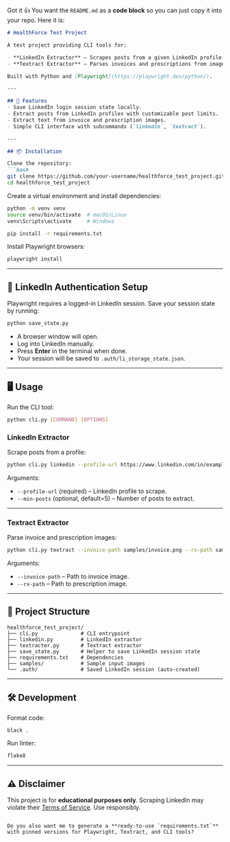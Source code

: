 Got it 👍 You want the `README.md` as a **code block** so you can just copy it into your repo. Here it is:

````markdown
# HealthForce Test Project

A test project providing CLI tools for:

- **LinkedIn Extractor** – Scrapes posts from a given LinkedIn profile.  
- **Textract Extractor** – Parses invoices and prescriptions from image files.  

Built with Python and [Playwright](https://playwright.dev/python/).

---

## 🚀 Features
- Save LinkedIn login session state locally.
- Extract posts from LinkedIn profiles with customizable post limits.
- Extract text from invoice and prescription images.
- Simple CLI interface with subcommands (`linkedin`, `textract`).

---

## 📦 Installation

Clone the repository:
```bash
git clone https://github.com/your-username/healthforce_test_project.git
cd healthforce_test_project
````

Create a virtual environment and install dependencies:

```bash
python -m venv venv
source venv/bin/activate  # macOS/Linux
venv\Scripts\activate     # Windows

pip install -r requirements.txt
```

Install Playwright browsers:

```bash
playwright install
```

---

## 🔑 LinkedIn Authentication Setup

Playwright requires a logged-in LinkedIn session.
Save your session state by running:

```bash
python save_state.py
```

* A browser window will open.
* Log into LinkedIn manually.
* Press **Enter** in the terminal when done.
* Your session will be saved to `.auth/li_storage_state.json`.

---

## 🖥️ Usage

Run the CLI tool:

```bash
python cli.py [COMMAND] [OPTIONS]
```

### LinkedIn Extractor

Scrape posts from a profile:

```bash
python cli.py linkedin --profile-url https://www.linkedin.com/in/example/ --min-posts 5
```

Arguments:

* `--profile-url` (required) – LinkedIn profile to scrape.
* `--min-posts` (optional, default=5) – Number of posts to extract.

---

### Textract Extractor

Parse invoice and prescription images:

```bash
python cli.py textract --invoice-path samples/invoice.png --rx-path samples/rx.png
```

Arguments:

* `--invoice-path` – Path to invoice image.
* `--rx-path` – Path to prescription image.

---

## 📂 Project Structure

```
healthforce_test_project/
├── cli.py              # CLI entrypoint
├── linkedin.py         # LinkedIn extractor
├── textracter.py       # Textract extractor
├── save_state.py       # Helper to save LinkedIn session state
├── requirements.txt    # Dependencies
├── samples/            # Sample input images
└── .auth/              # Saved LinkedIn session (auto-created)
```

---

## 🛠️ Development

Format code:

```bash
black .
```

Run linter:

```bash
flake8
```

---

## ⚠️ Disclaimer

This project is for **educational purposes only**.
Scraping LinkedIn may violate their [Terms of Service](https://www.linkedin.com/legal/user-agreement).
Use responsibly.

```

Do you also want me to generate a **ready-to-use `requirements.txt`** with pinned versions for Playwright, Textract, and CLI tools?
```
